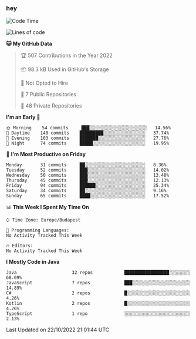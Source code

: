 ### hey

<!--START_SECTION:waka-->
![Code Time](http://img.shields.io/badge/Code%20Time-801%20hrs%2035%20mins-blue)

![Lines of code](https://img.shields.io/badge/From%20Hello%20World%20I%27ve%20Written-479%20Thousand%20lines%20of%20code-blue)

**🐱 My GitHub Data** 

> 🏆 507 Contributions in the Year 2022
 > 
> 📦 98.3 kB Used in GitHub's Storage 
 > 
> 🚫 Not Opted to Hire
 > 
> 📜 7 Public Repositories 
 > 
> 🔑 48 Private Repositories  
 > 
**I'm an Early 🐤** 

```text
🌞 Morning    54 commits     ███░░░░░░░░░░░░░░░░░░░░░░   14.56% 
🌆 Daytime    140 commits    █████████░░░░░░░░░░░░░░░░   37.74% 
🌃 Evening    103 commits    ███████░░░░░░░░░░░░░░░░░░   27.76% 
🌙 Night      74 commits     █████░░░░░░░░░░░░░░░░░░░░   19.95%

```
📅 **I'm Most Productive on Friday** 

```text
Monday       31 commits     ██░░░░░░░░░░░░░░░░░░░░░░░   8.36% 
Tuesday      52 commits     ███░░░░░░░░░░░░░░░░░░░░░░   14.02% 
Wednesday    50 commits     ███░░░░░░░░░░░░░░░░░░░░░░   13.48% 
Thursday     45 commits     ███░░░░░░░░░░░░░░░░░░░░░░   12.13% 
Friday       94 commits     ██████░░░░░░░░░░░░░░░░░░░   25.34% 
Saturday     34 commits     ██░░░░░░░░░░░░░░░░░░░░░░░   9.16% 
Sunday       65 commits     ████░░░░░░░░░░░░░░░░░░░░░   17.52%

```


📊 **This Week I Spent My Time On** 

```text
⌚︎ Time Zone: Europe/Budapest

💬 Programming Languages: 
No Activity Tracked This Week

🔥 Editors: 
No Activity Tracked This Week

```

**I Mostly Code in Java** 

```text
Java                     32 repos            █████████████████░░░░░░░░   68.09% 
JavaScript               7 repos             ███░░░░░░░░░░░░░░░░░░░░░░   14.89% 
C#                       2 repos             █░░░░░░░░░░░░░░░░░░░░░░░░   4.26% 
Kotlin                   2 repos             █░░░░░░░░░░░░░░░░░░░░░░░░   4.26% 
TypeScript               1 repo              ░░░░░░░░░░░░░░░░░░░░░░░░░   2.13%

```



 Last Updated on 22/10/2022 21:01:44 UTC
<!--END_SECTION:waka-->
